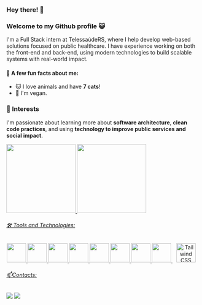 ### Hey there! 👋
### Welcome to my Github profile :smiley_cat:
I'm a Full Stack intern at TelessaúdeRS, where I help develop web-based solutions focused on public healthcare. I have experience working on both the front-end and back-end, using modern technologies to build scalable systems with real-world impact.
          
#### 🐾 A few fun facts about me:
- 🐱 I love animals and have **7 cats**!
- 🌿 I'm vegan.

### 🌱 Interests  
I'm passionate about learning more about **software architecture**, **clean code practices**, and using **technology to improve public services and social impact**.

<div>
<a href="https://github.com/FernandaIshida">
<img height="180em" src="https://github-readme-stats.vercel.app/api/top-langs/?username=FernandaIshida&layout=compact&langs_count=7&theme=dracula"/>
<img height="180em" src="https://github-readme-stats.vercel.app/api?username=FernandaIshida&show_icons=true&theme=dracula&include_all_commits=true&count_private=true"/>
</div>
          
          
###### 🛠️ Tools and Technologies:
<div align="center">
<img src="https://cdn.jsdelivr.net/gh/devicons/devicon/icons/python/python-original.svg"width="50px style="margin: 0 10px;"/>
<img src="https://cdn.jsdelivr.net/gh/devicons/devicon/icons/java/java-original.svg"width="50px style="margin: 0 10px;"/>
<img src="https://cdn.jsdelivr.net/gh/devicons/devicon/icons/spring/spring-original.svg"width="50px style="margin: 0 10px;" />
<img src="https://cdn.jsdelivr.net/gh/devicons/devicon/icons/javascript/javascript-original.svg" width="50px style="margin: 0 10px;"/>
<img src="https://cdn.jsdelivr.net/gh/devicons/devicon/icons/vuejs/vuejs-original.svg" width="50px style="margin: 0 10px;"/>
<img src="https://cdn.jsdelivr.net/gh/devicons/devicon/icons/nuxtjs/nuxtjs-original.svg" width="50px style="margin: 0 10px;"/>
<img src="https://cdn.jsdelivr.net/gh/devicons/devicon/icons/html5/html5-original.svg"width="50px style="margin: 0 10px;" />
<img src="https://cdn.jsdelivr.net/gh/devicons/devicon/icons/css3/css3-original.svg" width="50px style="margin: 0 10px;"/>
<img src="https://www.vectorlogo.zone/logos/tailwindcss/tailwindcss-icon.svg" width="50px" style="margin: 0 10px;" alt="Tailwind CSS"/>

          
</div>
                    
          
###### 📫Contacts:
<div>
<a href = "mailto:contato@fer.ishida@gmail.com"><img src="https://img.shields.io/badge/Gmail-D14836?style=for-the-badge&logo=gmail&logoColor=white" target="_blank"></a>
<a href="https://www.linkedin.com/in/fernandaishidadev/" target="_blank"><img src="https://img.shields.io/badge/-LinkedIn-%230077B5?style=for-the-badge&logo=linkedin&logoColor=white" target="_blank"></a>   
</div>



